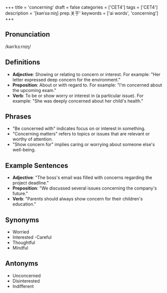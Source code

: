 +++
title = 'concerning'
draft = false
categories = ['CET4']
tags = ['CET4']
description = '[kənˈsəːniŋ] prep.关于'
keywords = ['ai words', 'concerning']
+++

## Pronunciation
/kənˈkɜːrnɪŋ/

## Definitions
- **Adjective**: Showing or relating to concern or interest. For example: "Her letter expressed deep concern for the environment."
- **Preposition**: About or with regard to. For example: "I'm concerned about the upcoming exam."
- **Verb**: To be or show worry or interest in (a particular issue). For example: "She was deeply concerned about her child's health."

## Phrases
- "Be concerned with" indicates focus on or interest in something.
- "Concerning matters" refers to topics or issues that are relevant or worthy of attention.
- "Show concern for" implies caring or worrying about someone else's well-being.

## Example Sentences
- **Adjective**: "The boss's email was filled with concerns regarding the project deadline."
- **Preposition**: "We discussed several issues concerning the company's future."
- **Verb**: "Parents should always show concern for their children's education."

## Synonyms
- Worried
- Interested
-Careful
- Thoughtful
- Mindful

## Antonyms
- Unconcerned
- Disinterested
- Indifferent
